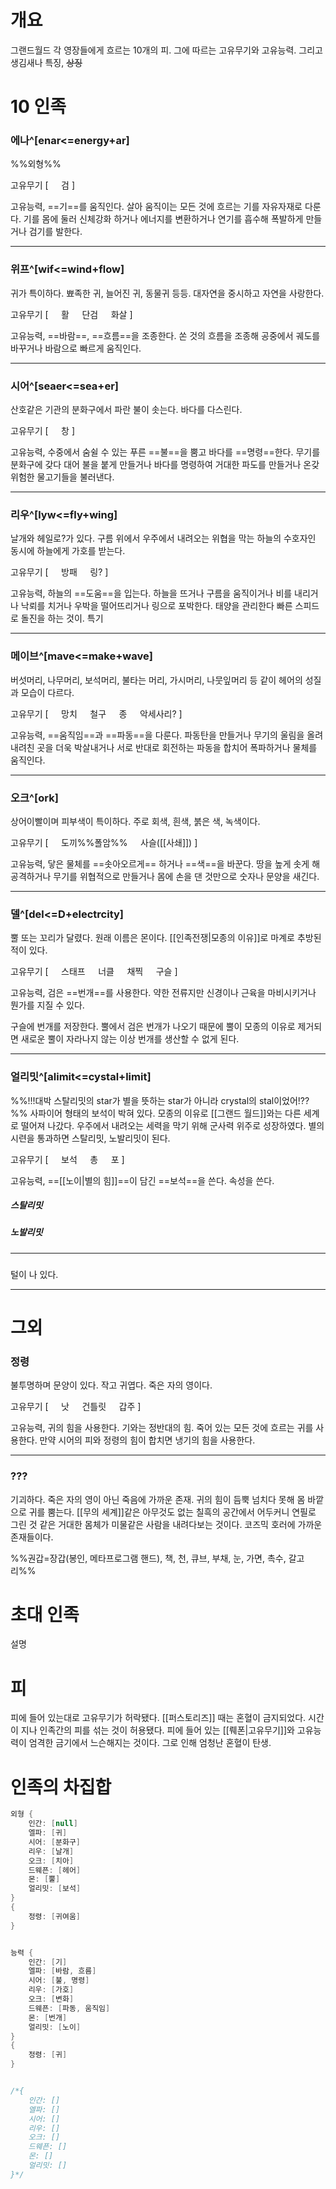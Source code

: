 # 개요
그랜드월드 각 영장들에게 흐르는 10개의 피.
그에 따르는 고유무기와 고유능력.
그리고 생김새나 특징, ~~상징~~

# 10 인족

### 에나^[enar<=energy+ar]

%%외형%%

고유무기 [
$\quad$검
]

고유능력, ==기==를 움직인다.
살아 움직이는 모든 것에 흐르는 기를 자유자재로 다룬다. 기를 몸에 둘러 신체강화 하거나 에너지를 변환하거나 연기를 흡수해 폭발하게 만들거나 검기를 발한다.

---
### 위프^[wif<=wind+flow]

귀가 특이하다. 뾰족한 귀, 늘어진 귀, 동물귀 등등.
대자연을 중시하고 자연을 사랑한다.

고유무기 [
$\quad$활
$\quad$단검
$\quad$화살
]

고유능력, ==바람==, ==흐름==을 조종한다.
쏜 것의 흐름을 조종해 공중에서 궤도를 바꾸거나 바람으로 빠르게 움직인다.

---
### 시어^[seaer<=sea+er]

산호같은 기관의 분화구에서 파란 불이 솟는다.
바다를 다스린다.

고유무기 [
$\quad$창
]

고유능력, 수중에서 숨쉴 수 있는 푸른 ==불==을 뿜고 바다를 ==명령==한다.
무기를 분화구에 갖다 대어 불을 붙게 만들거나 바다를 명령하여 거대한 파도를 만들거나 온갖 위험한 물고기들을 불러낸다.

---
### 리우^[lyw<=fly+wing]

날개와 헤일로?가 있다.
구름 위에서 우주에서 내려오는 위협을 막는 하늘의 수호자인 동시에 하늘에게 가호를 받는다.

고유무기 [
$\quad$방패
$\quad$링?
]

고유능력, 하늘의 ==도움==을 입는다.
하늘을 뜨거나 구름을 움직이거나 비를 내리거나 낙뢰를 치거나 우박을 떨어뜨리거나 링으로 포박한다. 태양을 관리한다
빠른 스피드로 돌진을 하는 것이. 특기

---
### 메이브^[mave<=make+wave]

버섯머리, 나무머리, 보석머리, 불타는 머리, 가시머리, 나뭇잎머리 등 같이 헤어의 성질과 모습이 다르다.

고유무기 [
$\quad$망치
$\quad$철구
$\quad$종
$\quad$악세사리?
]

고유능력, ==움직임==과 ==파동==을 다룬다.
파동탄을 만들거나 무기의 울림을 올려 내려친 곳을 더욱 박살내거나 서로 반대로 회전하는 파동을 합치어 폭파하거나 물체를 움직인다.

---
### 오크^[ork]

상어이빨이며 피부색이 특이하다. 주로 회색, 흰색, 붉은 색, 녹색이다.

고유무기 [
$\quad$도끼%%폴암%%
$\quad$사슬([[사쇄]])
]

고유능력, 닿은 물체를 ==솟아오르게== 하거나 ==색==을 바꾼다.
땅을 높게 솟게 해 공격하거나 무기를 위협적으로 만들거나 몸에 손을 댄 것만으로 숫자나 문양을  새긴다.

---
### 델^[del<=D+electrcity]

뿔 또는 꼬리가 달렸다.
원래 이름은 몬이다. [[인족전쟁|모종의 이유]]로 마계로 추방된 적이 있다.

고유무기 [
$\quad$스태프
$\quad$너클
$\quad$채찍
$\quad$구슬
]

고유능력, 검은 ==번개==를 사용한다.
약한 전류지만 신경이나 근육을 마비시키거나 뭔가를 지질 수 있다.

구슬에 번개를 저장한다.
뿔에서 검은 번개가 나오기 때문에 뿔이 모종의 이유로 제거되면 새로운 뿔이 자라나지 않는 이상 번개를 생산할 수 없게 된다.

---
### 얼리밋^[alimit<=cystal+limit]

%%!!!대박 스탈리밋의 star가 별을 뜻하는 star가 아니라 crystal의 stal이었어!??%%
사파이어 형태의 보석이 박혀 있다.
모종의 이유로 [[그랜드 월드]]와는 다른 세계로 떨어져 나갔다. 우주에서 내려오는 세력을 막기 위해 군사력 위주로 성장하였다. 별의 시련을 통과하면 스탈리밋, 노발리밋이 된다.

고유무기 [
$\quad$보석
$\quad$총
$\quad$포
]

고유능력, ==[[노이|별의 힘]]==이 담긴 ==보석==을 쓴다. 속성을 쓴다.

##### 스탈리밋

##### 노발리밋

---
### 

털이 나 있다. 

---
### 

# 그외

### 정령

불투명하며 문양이 있다. 작고 귀엽다.
죽은 자의 영이다.

고유무기 [
$\quad$낫
$\quad$건틀릿
$\quad$갑주
]

고유능력, 귀의 힘을 사용한다.
기와는 정반대의 힘. 죽어 있는 모든 것에 흐르는 귀를 사용한다.
만약 시어의 피와 정령의 힘이 합치면 냉기의 힘을 사용한다.

---
### ???
기괴하다.
죽은 자의 영이 아닌 죽음에 가까운 존재. 귀의 힘이 듬뿍 넘치다 못해 몸 바깥으로 귀를 뿜는다.
[[무의 세계]]같은 아무것도 없는 칠흑의 공간에서 어두커니 연필로 그린 것 같은 거대한 몸체가 미물같은 사람을 내려다보는 것이다. 코즈믹 호러에 가까운 존재들이다.


%%권갑=장갑(봉인, 메타프로그램 핸드), 책, 천, 큐브, 부채, 눈, 가면, 촉수, 갈고리%%


# 초대 인족

설명

# 피

피에 들어 있는대로 고유무기가 허락됐다. [[퍼스토리즈]] 때는 혼혈이 금지되었다. 시간이 지나 인족간의 피를 섞는 것이 허용됐다. 피에 들어 있는 [[뤠폰|고유무기]]와 고유능력이 엄격한 금기에서 느슨해지는 것이다.
그로 인해 엄청난 혼혈이 탄생.

# 인족의 차집합

```java
외형 {
    인간: [null]
    엘파: [귀]
    시어: [분화구]
    리우: [날개]
    오크: [치아]
    드웨픈: [헤어]
    몬: [뿔]
    얼리밋: [보석]
}
{
    정령: [귀여움]
}


능력 {
    인간: [기]
    엘파: [바람, 흐름]
    시어: [불, 명령]
    리우: [가호]
    오크: [변화]
    드웨픈: [파동, 움직임]
    몬: [번개]
    얼리밋: [노이]
}
{
    정령: [귀]
}


/*{
    인간: []
    엘파: []
    시어: []
    리우: []
    오크: []
    드웨픈: []
    몬: []
    얼리밋: []
}*/
```